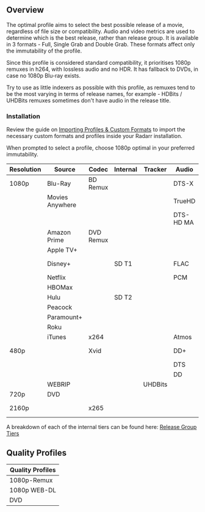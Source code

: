 ## Overview

The optimal profile aims to select the best possible release of a movie, regardless of file size or compatibility. Audio and video metrics are used to determine which is the best release, rather than release group. It is available in 3 formats - Full, Single Grab and Double Grab. These formats affect only the immutability of the profile.

Since this profile is considered standard compatibility, it prioritises 1080p remuxes in h264, with lossless audio and no HDR. It has fallback to DVDs, in case no 1080p Blu-ray exists. 

Try to use as little indexers as possible with this profile, as remuxes tend to be the most varying in terms of release names, for example - HDBits / UHDBits remuxes sometimes don't have audio in the release title. 

### Installation

Review the guide on [Importing Profiles & Custom Formats](../Wiki/Importing%20Profiles%20&%20Custom%20Formats.md) to import the necessary custom formats and profiles inside your Radarr installation.

When prompted to select a profile, choose 1080p optimal in your preferred immutability. 

| Resolution | Source | Codec | Internal | Tracker | Audio | HDR | Extras | Flags | Score | Upgrade |
| ---- | ---- | ---- | ---- | ---- | ---- | ---- | ---- | ---- | ---- | ---- |
| 1080p | Blu-Ray | BD Remux |  |  | DTS-X |  |  |  | 60 | 320 |
|  | Movies Anywhere |  |  |  | TrueHD |  |  |  | 50 |  |
|  |  |  |  |  | DTS-HD MA |  |  |  |  |  |
|  | Amazon Prime | DVD Remux |  |  |  |  |  |  | 40 |  |
|  | Apple TV+ |  |  |  |  |  |  |  |  |  |
|  | Disney+ |  | SD T1 |  | FLAC |  |  | SD GP | 30 |  |
|  | Netflix |  |  |  | PCM |  |  |  |  |  |
|  | HBOMax |  |  |  |  |  |  |  |  |  |
|  | Hulu |  | SD T2 |  |  |  |  |  | 20 |  |
|  | Peacock |  |  |  |  |  |  |  |  |  |
|  | Paramount+ |  |  |  |  |  |  |  |  |  |
|  | Roku |  |  |  |  |  |  |  |  |  |
|  | iTunes | x264 |  |  | Atmos |  | IMAX |  | 10 |  |
| 480p |  | Xvid |  |  | DD+ |  | Special Edition |  | 0 |  |
|  |  |  |  |  | DTS |  |  |  |  |  |
|  |  |  |  |  | DD |  |  |  |  |  |
|  | WEBRIP |  |  | UHDBits |  | HDR10 |  |  | -9999 |  |
| 720p | DVD |  |  |  |  | HDR10+ |  |  |  |  |
| 2160p |  | x265 |  |  |  | Dolby Vision |  |  |  |  |

A breakdown of each of the internal tiers can be found here: [Release Group Tiers](../Wiki/Release%20Group%20Tiers.md)
## Quality Profiles

| Quality Profiles |
| ---- |
| 1080p-Remux |
| 1080p WEB-DL |
| DVD |
